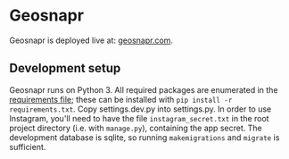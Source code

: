 # Geosnapr
Geosnapr is deployed live at: [geosnapr.com](https://geosnapr.com).

## Development setup
Geosnapr runs on Python 3. All required packages are enumerated in the [requirements file](https://github.com/jlbrooks/Geosnapr/blob/master/frebapps/requirements.txt); these can be installed with `pip install -r requirements.txt`. Copy settings.dev.py into settings.py. In order to use Instagram, you'll need to have the file `instagram_secret.txt` in the root project directory (i.e. with `manage.py`), containing the app secret. The development database is sqlite, so running `makemigrations` and `migrate` is sufficient.
